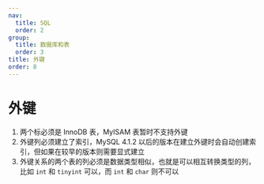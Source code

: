 ```yaml
---
nav:
  title: SQL
  order: 2
group:
  title: 数据库和表
  order: 3
title: 外键
order: 8
---
```


# 外键

1. 两个标必须是 InnoDB 表，MyISAM 表暂时不支持外键
2. 外键列必须建立了索引，MySQL 4.1.2 以后的版本在建立外键时会自动创建索引，但如果在较早的版本则需要显式建立
3. 外键关系的两个表的列必须是数据类型相似，也就是可以相互转换类型的列，比如 `int` 和 `tinyint` 可以，而 `int` 和 `char` 则不可以
